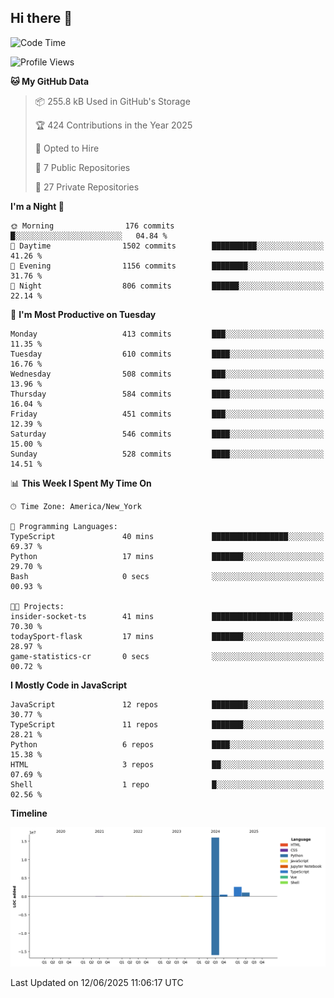 ## Hi there 👋

<!--START_SECTION:waka-->
![Code Time](http://img.shields.io/badge/Code%20Time-335%20hrs%2049%20mins-blue)

![Profile Views](http://img.shields.io/badge/Profile%20Views-5-blue)

**🐱 My GitHub Data** 

> 📦 255.8 kB Used in GitHub's Storage 
 > 
> 🏆 424 Contributions in the Year 2025
 > 
> 💼 Opted to Hire
 > 
> 📜 7 Public Repositories 
 > 
> 🔑 27 Private Repositories 
 > 
**I'm a Night 🦉** 

```text
🌞 Morning                176 commits         █░░░░░░░░░░░░░░░░░░░░░░░░   04.84 % 
🌆 Daytime                1502 commits        ██████████░░░░░░░░░░░░░░░   41.26 % 
🌃 Evening                1156 commits        ████████░░░░░░░░░░░░░░░░░   31.76 % 
🌙 Night                  806 commits         ██████░░░░░░░░░░░░░░░░░░░   22.14 % 
```
📅 **I'm Most Productive on Tuesday** 

```text
Monday                   413 commits         ███░░░░░░░░░░░░░░░░░░░░░░   11.35 % 
Tuesday                  610 commits         ████░░░░░░░░░░░░░░░░░░░░░   16.76 % 
Wednesday                508 commits         ███░░░░░░░░░░░░░░░░░░░░░░   13.96 % 
Thursday                 584 commits         ████░░░░░░░░░░░░░░░░░░░░░   16.04 % 
Friday                   451 commits         ███░░░░░░░░░░░░░░░░░░░░░░   12.39 % 
Saturday                 546 commits         ████░░░░░░░░░░░░░░░░░░░░░   15.00 % 
Sunday                   528 commits         ████░░░░░░░░░░░░░░░░░░░░░   14.51 % 
```


📊 **This Week I Spent My Time On** 

```text
🕑︎ Time Zone: America/New_York

💬 Programming Languages: 
TypeScript               40 mins             █████████████████░░░░░░░░   69.37 % 
Python                   17 mins             ███████░░░░░░░░░░░░░░░░░░   29.70 % 
Bash                     0 secs              ░░░░░░░░░░░░░░░░░░░░░░░░░   00.93 % 

🐱‍💻 Projects: 
insider-socket-ts        41 mins             ██████████████████░░░░░░░   70.30 % 
todaySport-flask         17 mins             ███████░░░░░░░░░░░░░░░░░░   28.97 % 
game-statistics-cr       0 secs              ░░░░░░░░░░░░░░░░░░░░░░░░░   00.72 % 
```

**I Mostly Code in JavaScript** 

```text
JavaScript               12 repos            ████████░░░░░░░░░░░░░░░░░   30.77 % 
TypeScript               11 repos            ███████░░░░░░░░░░░░░░░░░░   28.21 % 
Python                   6 repos             ████░░░░░░░░░░░░░░░░░░░░░   15.38 % 
HTML                     3 repos             ██░░░░░░░░░░░░░░░░░░░░░░░   07.69 % 
Shell                    1 repo              █░░░░░░░░░░░░░░░░░░░░░░░░   02.56 % 
```



**Timeline**

![Lines of Code chart](https://raw.githubusercontent.com/dikshithvishnu/dikshithvishnu/main/assets/bar_graph.png)


 Last Updated on 12/06/2025 11:06:17 UTC
<!--END_SECTION:waka-->
